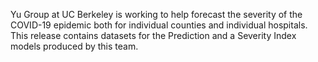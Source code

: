 Yu Group at UC Berkeley is working to help forecast the severity of the COVID-19 epidemic both for individual counties and individual hospitals. This release contains datasets for the Prediction and a Severity Index models produced by this team.